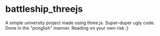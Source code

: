 # battleship_threejs


A simple university project made using three.js.
Super-duper ugly code.
Done in the "ponglish" manner. Reading on your own risk ;)
